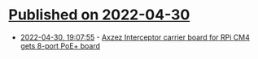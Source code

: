 # [Published on 2022-04-30](index.md)

* [2022-04-30, 19:07:55](https://news.ycombinator.com/item?id=31218376) - [Axzez Interceptor carrier board for RPi CM4 gets 8-port PoE+ board](https://www.cnx-software.com/2022/04/27/axzez-interceptor-carrier-board-for-rpi-cm4-gets-8-port-poe-board/)
